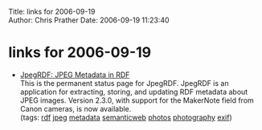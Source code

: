 Title: links for 2006-09-19  
Author: Chris Prather
Date: 2006-09-19 11:23:40

# links for 2006-09-19
<ul class="delicious">
	<li>
		<div class="delicious-link"><a href="http://norman.walsh.name/2005/projects/jpegrdf">JpegRDF: JPEG Metadata in RDF</a></div>
		<div class="delicious-extended">This is the permanent status page for JpegRDF. JpegRDF is an application for extracting, storing, and updating RDF metadata about JPEG images. Version 2.3.0, with support for the MakerNote field from Canon cameras, is now available.</div>
		<div class="delicious-tags">(tags: <a href="http://del.icio.us/perigrin/rdf">rdf</a> <a href="http://del.icio.us/perigrin/jpeg">jpeg</a> <a href="http://del.icio.us/perigrin/metadata">metadata</a> <a href="http://del.icio.us/perigrin/semanticweb">semanticweb</a> <a href="http://del.icio.us/perigrin/photos">photos</a> <a href="http://del.icio.us/perigrin/photography">photography</a> <a href="http://del.icio.us/perigrin/exif">exif</a>)</div>
	</li>
</ul>

